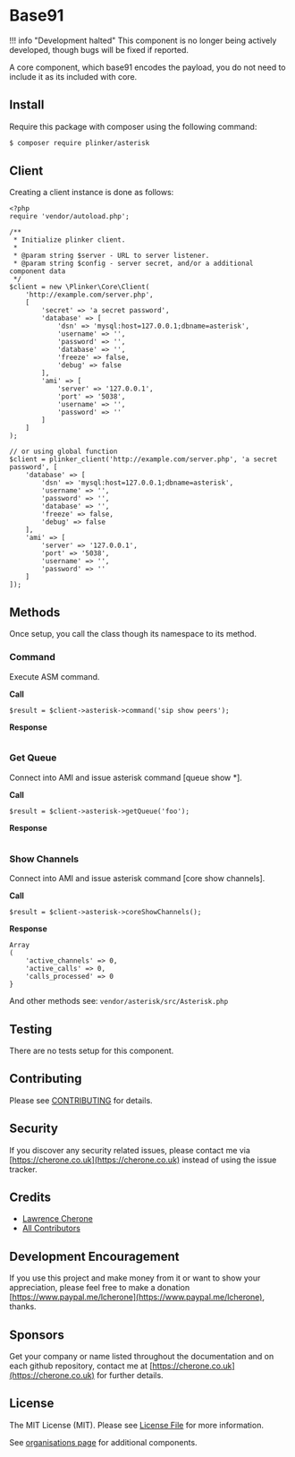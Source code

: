 # Base91

!!! info "Development halted"
    This component is no longer being actively developed, though bugs will be fixed if reported.

A core component, which base91 encodes the payload, you do not need to include it as its included with core.

## Install

Require this package with composer using the following command:

``` bash
$ composer require plinker/asterisk
```

## Client

Creating a client instance is done as follows:


    <?php
    require 'vendor/autoload.php';

    /**
     * Initialize plinker client.
     *
     * @param string $server - URL to server listener.
     * @param string $config - server secret, and/or a additional component data
     */
    $client = new \Plinker\Core\Client(
        'http://example.com/server.php',
        [
            'secret' => 'a secret password',
            'database' => [
                'dsn' => 'mysql:host=127.0.0.1;dbname=asterisk',
                'username' => '',
                'password' => '',
                'database' => '',
                'freeze' => false,
                'debug' => false
            ],
            'ami' => [
                'server' => '127.0.0.1',
                'port' => '5038',
                'username' => '',
                'password' => ''
            ]
        ]
    );
    
    // or using global function
    $client = plinker_client('http://example.com/server.php', 'a secret password', [
        'database' => [
            'dsn' => 'mysql:host=127.0.0.1;dbname=asterisk',
            'username' => '',
            'password' => '',
            'database' => '',
            'freeze' => false,
            'debug' => false
        ],
        'ami' => [
            'server' => '127.0.0.1',
            'port' => '5038',
            'username' => '',
            'password' => ''
        ]
    ]);
   
 
## Methods

Once setup, you call the class though its namespace to its method.


### Command

Execute ASM command.

**Call**


```
$result = $client->asterisk->command('sip show peers');
```

**Response**
```

```

### Get Queue

Connect into AMI and issue asterisk command [queue show *].

**Call**


```
$result = $client->asterisk->getQueue('foo');
```

**Response**
```

```

### Show Channels

Connect into AMI and issue asterisk command [core show channels].

**Call**


```
$result = $client->asterisk->coreShowChannels();
```

**Response**
```
Array
(
    'active_channels' => 0,
    'active_calls' => 0,
    'calls_processed' => 0
}
```

And other methods see: `vendor/asterisk/src/Asterisk.php`

## Testing

There are no tests setup for this component.

## Contributing

Please see [CONTRIBUTING](https://github.com/plinker-rpc/asterisk/blob/master/CONTRIBUTING) for details.

## Security

If you discover any security related issues, please contact me via [https://cherone.co.uk](https://cherone.co.uk) instead of using the issue tracker.

## Credits

- [Lawrence Cherone](https://github.com/lcherone)
- [All Contributors](https://github.com/plinker-rpc/asterisk/graphs/contributors)


## Development Encouragement

If you use this project and make money from it or want to show your appreciation,
please feel free to make a donation [https://www.paypal.me/lcherone](https://www.paypal.me/lcherone), thanks.

## Sponsors

Get your company or name listed throughout the documentation and on each github repository, contact me at [https://cherone.co.uk](https://cherone.co.uk) for further details.

## License

The MIT License (MIT). Please see [License File](https://github.com/plinker-rpc/asterisk/blob/master/LICENSE) for more information.

See [organisations page](https://github.com/plinker-rpc) for additional components.
